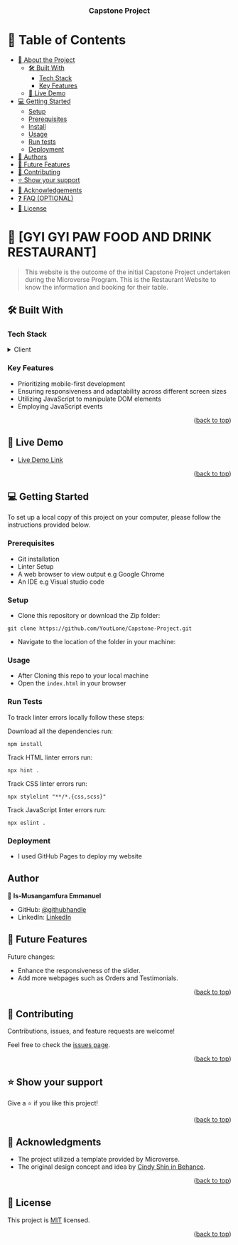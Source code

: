 <a name="readme-top"></a>

<div align="center">
  
  <h3><b>Capstone Project</b></h3>

</div>

# 📗 Table of Contents

- [📖 About the Project](#about-project)
  - [🛠️ Built With](#built-with)
    - [Tech Stack](#tech-stack)
    - [Key Features](#key-features)
  - [🚀 Live Demo](#live-demo)
- [💻 Getting Started](#getting-started)
  - [Setup](#setup)
  - [Prerequisites](#prerequisites)
  - [Install](#install)
  - [Usage](#usage)
  - [Run tests](#run-tests)
  - [Deployment](#deployment)
- [👥 Authors](#authors)
- [🔭 Future Features](#future-features)
- [🤝 Contributing](#contributing)
- [⭐ Show your support](#support)
- [🙏 Acknowledgements](#acknowledgements)
- [❓ FAQ (OPTIONAL)](#faq)
- [📝 License](#license)

<!-- PROJECT DESCRIPTION -->

# 📖 [GYI GYI PAW FOOD AND DRINK RESTAURANT] <a name="about-project"></a>

> This website is the outcome of the initial Capstone Project undertaken during the Microverse Program. This is the Restaurant Website to know the information and booking for their table.

## 🛠️ Built With <a name="built-with"></a>

### Tech Stack <a name="tech-stack"></a>

<details>
  <summary>Client</summary>
  <ul>
    <li>HTML5</li>
    <li>CSS</li>
    <li>JavaScript</li>
  </ul>
</details>

<!-- Features -->

### Key Features <a name="key-features"></a>

- Prioritizing mobile-first development
- Ensuring responsiveness and adaptability across different screen sizes
- Utilizing JavaScript to manipulate DOM elements
- Employing JavaScript events

<p align="right">(<a href="#readme-top">back to top</a>)</p>


<!-- LIVE DEMO -->

## 🚀 Live Demo <a name="live-demo"></a>

- [Live Demo Link]([https://github.com/YoutLone/Capstone-Project/edit/main/README.md](https://raw.githack.com/YoutLone/Capstone-Project/capstone-branch/index.html))

<p align="right">(<a href="#readme-top">back to top</a>)</p>
<!-- GETTING STARTED -->

## 💻 Getting Started <a name="getting-started"></a>

To set up a local copy of this project on your computer, please follow the instructions provided below.
### Prerequisites

- Git installation
- Linter Setup
- A web browser to view output e.g Google Chrome
- An IDE e.g Visual studio code

### Setup

- Clone this repository or download the Zip folder:

```
git clone https://github.com/YoutLone/Capstone-Project.git
```

- Navigate to the location of the folder in your machine:


### Usage

- After Cloning this repo to your local machine
- Open the `index.html` in your browser

### Run Tests

To track linter errors locally follow these steps:

Download all the dependencies run:

```
npm install
```

Track HTML linter errors run:

```
npx hint .
```

Track CSS linter errors run:

```
npx stylelint "**/*.{css,scss}"
```

Track JavaScript linter errors run:

```
npx eslint .
```

### Deployment

- I used GitHub Pages to deploy my website

<!-- AUTHORS -->

## Author

👤 **Is-Musangamfura Emmanuel**

- GitHub: [@githubhandle](https://github.com/YoutLone)
- LinkedIn: [LinkedIn](https://linkedin.com/in/than-myo-htet-618b2524b)

<!-- FUTURE FEATURES -->

## 🔭 Future Features <a name="future-features"></a>

Future changes:

- Enhance the responsiveness of the slider.
- Add more webpages such as Orders and Testimonials.

<p align="right">(<a href="#readme-top">back to top</a>)</p>

<!-- CONTRIBUTING -->

## 🤝 Contributing <a name="contributing"></a>

Contributions, issues, and feature requests are welcome!

Feel free to check the [issues page](https://github.com/YoutLone/Capstone-Project/issues).

<p align="right">(<a href="#readme-top">back to top</a>)</p>

<!-- SUPPORT -->

## ⭐ Show your support <a name="support"></a>

Give a ⭐ if you like this project!

<p align="right">(<a href="#readme-top">back to top</a>)</p>

<!-- ACKNOWLEDGEMENTS -->

## 🙏 Acknowledgments <a name="acknowledgements"></a>

- The project utilized a template provided by Microverse.
- The original design concept and idea by [Cindy Shin in Behance](https://www.behance.net/adagio07).

<p align="right">(<a href="#readme-top">back to top</a>)</p>

<!-- LICENSE -->

## 📝 License <a name="license"></a>

This project is [MIT](./LICENSE) licensed.

<p align="right">(<a href="#readme-top">back to top</a>)</p>
